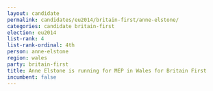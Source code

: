 ```yaml
---
layout: candidate
permalink: candidates/eu2014/britain-first/anne-elstone/
categories: candidate britain-first
election: eu2014
list-rank: 4
list-rank-ordinal: 4th
person: anne-elstone
region: wales
party: britain-first
title: Anne Elstone is running for MEP in Wales for Britain First
incumbent: false
---
```

